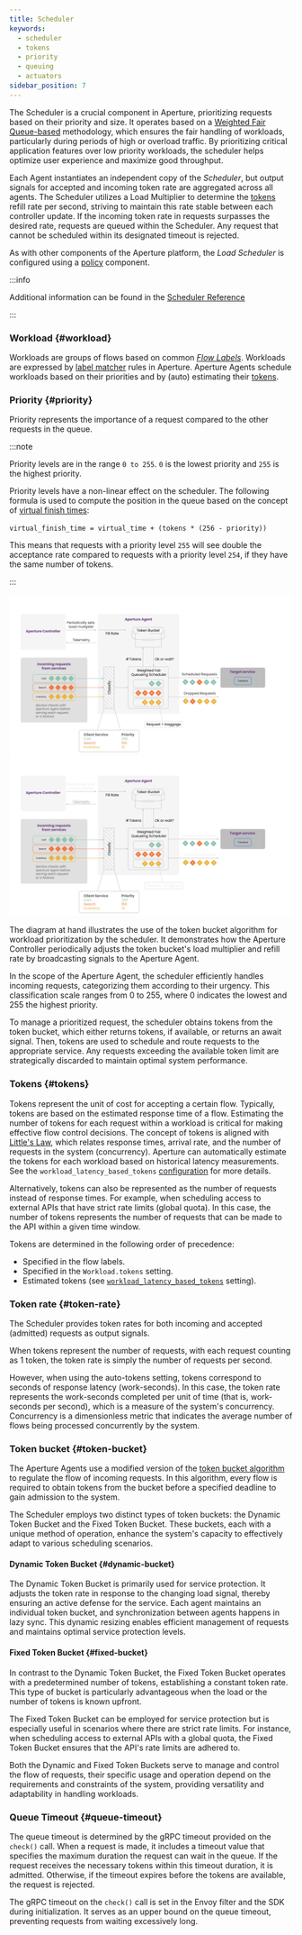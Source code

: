 ```yaml
---
title: Scheduler
keywords:
  - scheduler
  - tokens
  - priority
  - queuing
  - actuators
sidebar_position: 7
---
```


The Scheduler is a crucial component in Aperture, prioritizing requests based on
their priority and size. It operates based on a
[Weighted Fair Queue-based](https://en.wikipedia.org/wiki/Weighted_fair_queueing)
methodology, which ensures the fair handling of workloads, particularly during
periods of high or overload traffic. By prioritizing critical application
features over low priority workloads, the scheduler helps optimize user
experience and maximize good throughput.

Each Agent instantiates an independent copy of the _Scheduler_, but output
signals for accepted and incoming token rate are aggregated across all agents.
The Scheduler utilizes a Load Multiplier to determine the [tokens](#tokens)
refill rate per second, striving to maintain this rate stable between each
controller update. If the incoming token rate in requests surpasses the desired
rate, requests are queued within the Scheduler. Any request that cannot be
scheduled within its designated timeout is rejected.

As with other components of the Aperture platform, the _Load Scheduler_ is
configured using a [policy][policies] component.

:::info

Additional information can be found in the
[Scheduler Reference](/reference/configuration/spec.md#scheduler)

:::

### Workload {#workload}

Workloads are groups of flows based on common [_Flow Labels_](./flow-label.md).
Workloads are expressed by [label matcher][label-matcher] rules in Aperture.
Aperture Agents schedule workloads based on their priorities and by (auto)
estimating their [tokens](#tokens).

### Priority {#priority}

Priority represents the importance of a request compared to the other requests
in the queue.

:::note

Priority levels are in the range `0 to 255`. `0` is the lowest priority and
`255` is the highest priority.

Priority levels have a non-linear effect on the scheduler. The following formula
is used to compute the position in the queue based on the concept of
[virtual finish times](https://en.wikipedia.org/wiki/Weighted_fair_queueing#Algorithm):

`virtual_finish_time = virtual_time + (tokens * (256 - priority))`

This means that requests with a priority level `255` will see double the
acceptance rate compared to requests with a priority level `254`, if they have
the same number of tokens.

:::

![Token Bucket](./assets/img/token-bucket-light.svg#gh-light-mode-only)
![Token Bucket](./assets/img/token-bucket-dark.svg#gh-dark-mode-only)

The diagram at hand illustrates the use of the token bucket algorithm for
workload prioritization by the scheduler. It demonstrates how the Aperture
Controller periodically adjusts the token bucket's load multiplier and refill
rate by broadcasting signals to the Aperture Agent.

In the scope of the Aperture Agent, the scheduler efficiently handles incoming
requests, categorizing them according to their urgency. This classification
scale ranges from 0 to 255, where 0 indicates the lowest and 255 the highest
priority.

To manage a prioritized request, the scheduler obtains tokens from the token
bucket, which either returns tokens, if available, or returns an await signal.
Then, tokens are used to schedule and route requests to the appropriate service.
Any requests exceeding the available token limit are strategically discarded to
maintain optimal system performance.

### Tokens {#tokens}

Tokens represent the unit of cost for accepting a certain flow. Typically,
tokens are based on the estimated response time of a flow. Estimating the number
of tokens for each request within a workload is critical for making effective
flow control decisions. The concept of tokens is aligned with
[Little's Law](https://en.wikipedia.org/wiki/Little%27s_law), which relates
response times, arrival rate, and the number of requests in the system
(concurrency). Aperture can automatically estimate the tokens for each workload
based on historical latency measurements. See the
`workload_latency_based_tokens`
[configuration](/reference/configuration/spec.md#load-scheduler) for more
details.

Alternatively, tokens can also be represented as the number of requests instead
of response times. For example, when scheduling access to external APIs that
have strict rate limits (global quota). In this case, the number of tokens
represents the number of requests that can be made to the API within a given
time window.

Tokens are determined in the following order of precedence:

- Specified in the flow labels.
- Specified in the `Workload.tokens` setting.
- Estimated tokens (see
  [`workload_latency_based_tokens`](/reference/configuration/spec.md#load-scheduler)
  setting).

### Token rate {#token-rate}

The Scheduler provides token rates for both incoming and accepted (admitted)
requests as output signals.

When tokens represent the number of requests, with each request counting as 1
token, the token rate is simply the number of requests per second.

However, when using the auto-tokens setting, tokens correspond to seconds of
response latency (work-seconds). In this case, the token rate represents the
work-seconds completed per unit of time (that is, work-seconds per second),
which is a measure of the system's concurrency. Concurrency is a dimensionless
metric that indicates the average number of flows being processed concurrently
by the system.

### Token bucket {#token-bucket}

The Aperture Agents use a modified version of the
[token bucket algorithm](https://en.wikipedia.org/wiki/Token_bucket) to regulate
the flow of incoming requests. In this algorithm, every flow is required to
obtain tokens from the bucket before a specified deadline to gain admission to
the system.

The Scheduler employs two distinct types of token buckets: the Dynamic Token
Bucket and the Fixed Token Bucket. These buckets, each with a unique method of
operation, enhance the system's capacity to effectively adapt to various
scheduling scenarios.

#### Dynamic Token Bucket {#dynamic-bucket}

The Dynamic Token Bucket is primarily used for service protection. It adjusts
the token rate in response to the changing load signal, thereby ensuring an
active defense for the service. Each agent maintains an individual token bucket,
and synchronization between agents happens in lazy sync. This dynamic resizing
enables efficient management of requests and maintains optimal service
protection levels.

#### Fixed Token Bucket {#fixed-bucket}

In contrast to the Dynamic Token Bucket, the Fixed Token Bucket operates with a
predetermined number of tokens, establishing a constant token rate. This type of
bucket is particularly advantageous when the load or the number of tokens is
known upfront.

The Fixed Token Bucket can be employed for service protection but is especially
useful in scenarios where there are strict rate limits. For instance, when
scheduling access to external APIs with a global quota, the Fixed Token Bucket
ensures that the API's rate limits are adhered to.

Both the Dynamic and Fixed Token Buckets serve to manage and control the flow of
requests, their specific usage and operation depend on the requirements and
constraints of the system, providing versatility and adaptability in handling
workloads.

### Queue Timeout {#queue-timeout}

The queue timeout is determined by the gRPC timeout provided on the `check()`
call. When a request is made, it includes a timeout value that specifies the
maximum duration the request can wait in the queue. If the request receives the
necessary tokens within this timeout duration, it is admitted. Otherwise, if the
timeout expires before the tokens are available, the request is rejected.

The gRPC timeout on the `check()` call is set in the Envoy filter and the SDK
during initialization. It serves as an upper bound on the queue timeout,
preventing requests from waiting excessively long.

[label-matcher]: ./selector.md#label-matcher
[policies]: /concepts/advanced/policy.md
